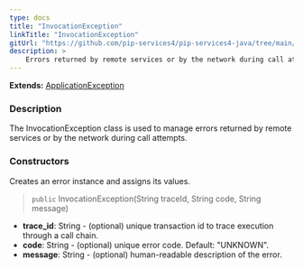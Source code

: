 ```yaml
---
type: docs
title: "InvocationException"
linkTitle: "InvocationException"
gitUrl: "https://github.com/pip-services4/pip-services4-java/tree/main/pip-services4-commons-java"
description: >
    Errors returned by remote services or by the network during call attempts.
---
```


**Extends:** [ApplicationException](../application_exception)

### Description

The InvocationException class is used to manage errors returned by remote services or by the network during call attempts.

### Constructors
Creates an error instance and assigns its values.

> `public` InvocationException(String traceId, String code, String message)

- **trace_id**: String - (optional) unique transaction id to trace execution through a call chain.
- **code**: String - (optional) unique error code. Default: "UNKNOWN".
- **message**: String - (optional) human-readable description of the error.

